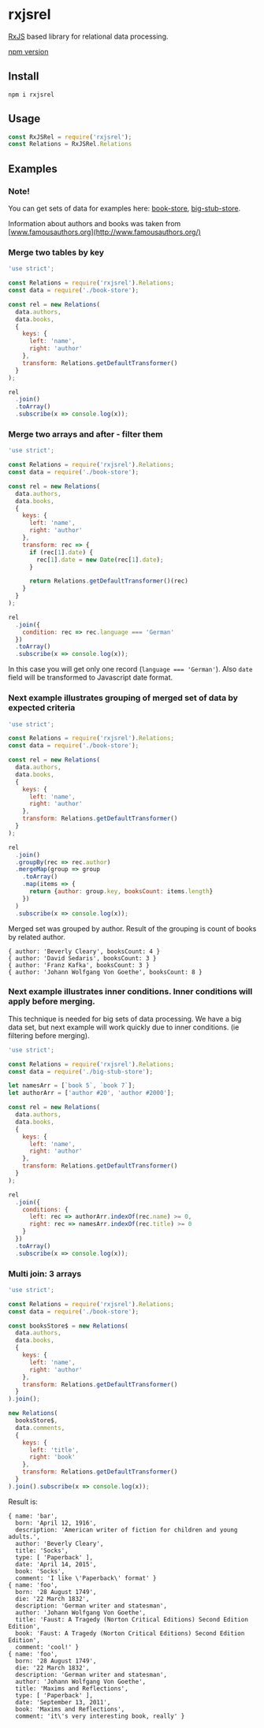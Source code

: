 # rxjsrel

[RxJS](https://github.com/ReactiveX/RxJS) based library for relational data processing.

[npm version](https://www.npmjs.com/package/rxjsrel)

## Install

`npm i rxjsrel`

## Usage

```javascript
const RxJSRel = require('rxjsrel');
const Relations = RxJSRel.Relations
```

## Examples

### Note!
You can get sets of data for examples here: [book-store](https://raw.githubusercontent.com/buchslava/rxjsrel/master/examples/data/book-store.js), [big-stub-store](https://raw.githubusercontent.com/buchslava/rxjsrel/master/examples/data/big-stub-store.js).

Information about authors and books was taken from [www.famousauthors.org](http://www.famousauthors.org/)

### Merge two tables by key

```javascript
'use strict';

const Relations = require('rxjsrel').Relations;
const data = require('./book-store');

const rel = new Relations(
  data.authors,
  data.books,
  {
    keys: {
      left: 'name',
      right: 'author'
    },
    transform: Relations.getDefaultTransformer()
  }
);

rel
  .join()
  .toArray()
  .subscribe(x => console.log(x));
```

### Merge two arrays and after - filter them

```javascript
'use strict';

const Relations = require('rxjsrel').Relations;
const data = require('./book-store');

const rel = new Relations(
  data.authors,
  data.books,
  {
    keys: {
      left: 'name',
      right: 'author'
    },
    transform: rec => {
      if (rec[1].date) {
        rec[1].date = new Date(rec[1].date);
      }

      return Relations.getDefaultTransformer()(rec)
    }
  }
);

rel
  .join({
    condition: rec => rec.language === 'German'
  })
  .toArray()
  .subscribe(x => console.log(x));
```

In this case you will get only one record (`language === 'German'`). Also `date` field will be transformed to Javascript date format.

### Next example illustrates grouping of merged set of data by expected criteria

```javascript
'use strict';

const Relations = require('rxjsrel').Relations;
const data = require('./book-store');

const rel = new Relations(
  data.authors,
  data.books,
  {
    keys: {
      left: 'name',
      right: 'author'
    },
    transform: Relations.getDefaultTransformer()
  }
);

rel
  .join()
  .groupBy(rec => rec.author)
  .mergeMap(group => group
    .toArray()
    .map(items => {
      return {author: group.key, booksCount: items.length}
    })
  )
  .subscribe(x => console.log(x));
```

Merged set was grouped by author. Result of the grouping is count of books by related author. 

```
{ author: 'Beverly Cleary', booksCount: 4 }
{ author: 'David Sedaris', booksCount: 3 }
{ author: 'Franz Kafka', booksCount: 3 }
{ author: 'Johann Wolfgang Von Goethe', booksCount: 8 }
```

### Next example illustrates inner conditions. Inner conditions will apply before merging.
This technique is needed for big sets of data processing. We have a big data set, but next example will work quickly due to inner conditions. 
(ie filtering before merging). 

```javascript
'use strict';

const Relations = require('rxjsrel').Relations;
const data = require('./big-stub-store');

let namesArr = [`book 5`, `book 7`];
let authorArr = ['author #20', 'author #2000'];

const rel = new Relations(
  data.authors,
  data.books,
  {
    keys: {
      left: 'name',
      right: 'author'
    },
    transform: Relations.getDefaultTransformer()
  }
);

rel
  .join({
    conditions: {
      left: rec => authorArr.indexOf(rec.name) >= 0,
      right: rec => namesArr.indexOf(rec.title) >= 0
    }
  })
  .toArray()
  .subscribe(x => console.log(x));
```

### Multi join: 3 arrays

```javascript
'use strict';

const Relations = require('rxjsrel').Relations;
const data = require('./book-store');

const booksStore$ = new Relations(
  data.authors,
  data.books,
  {
    keys: {
      left: 'name',
      right: 'author'
    },
    transform: Relations.getDefaultTransformer()
  }
).join();

new Relations(
  booksStore$,
  data.comments,
  {
    keys: {
      left: 'title',
      right: 'book'
    },
    transform: Relations.getDefaultTransformer()
  }
).join().subscribe(x => console.log(x));
```

Result is:
```
{ name: 'bar',
  born: 'April 12, 1916',
  description: 'American writer of fiction for children and young adults.',
  author: 'Beverly Cleary',
  title: 'Socks',
  type: [ 'Paperback' ],
  date: 'April 14, 2015',
  book: 'Socks',
  comment: 'I like \'Paperback\' format' }
{ name: 'foo',
  born: '28 August 1749',
  die: '22 March 1832',
  description: 'German writer and statesman',
  author: 'Johann Wolfgang Von Goethe',
  title: 'Faust: A Tragedy (Norton Critical Editions) Second Edition Edition',
  book: 'Faust: A Tragedy (Norton Critical Editions) Second Edition Edition',
  comment: 'cool!' }
{ name: 'foo',
  born: '28 August 1749',
  die: '22 March 1832',
  description: 'German writer and statesman',
  author: 'Johann Wolfgang Von Goethe',
  title: 'Maxims and Reflections',
  type: [ 'Paperback' ],
  date: 'September 13, 2011',
  book: 'Maxims and Reflections',
  comment: 'it\'s very interesting book, really' }
```
